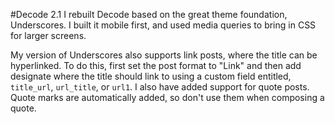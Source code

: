 
#Decode 2.1
I rebuilt Decode based on the great theme foundation, Underscores. I built it mobile first, and used media queries to bring in CSS for larger screens. 

My version of Underscores also supports link posts, where the title can be hyperlinked. To do this, first set the post format to "Link" and then add designate where the title should link to using a custom field entitled, `title_url`, `url_title`, or `url1`. I also have added support for quote posts. Quote marks are automatically added, so don't use them when composing a quote. 